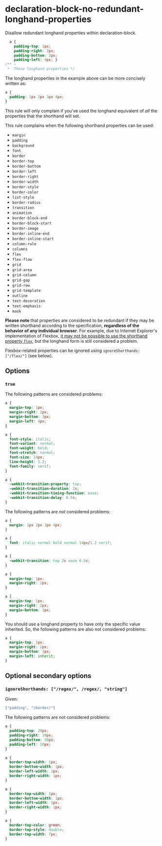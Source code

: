 # declaration-block-no-redundant-longhand-properties

Disallow redundant longhand properties within declaration-block.

<!-- prettier-ignore -->
```css
  a {
    padding-top: 1px;
    padding-right: 2px;
    padding-bottom: 3px;
    padding-left: 4px; }
/** ↑
 *  These longhand properties */
```

The longhand properties in the example above can be more concisely written as:

<!-- prettier-ignore -->
```css
a {
  padding: 1px 2px 3px 4px;
}
```

This rule will only complain if you've used the longhand equivalent of _all_ the properties that the shorthand will set.

This rule complains when the following shorthand properties can be used:

- `margin`
- `padding`
- `background`
- `font`
- `border`
- `border-top`
- `border-bottom`
- `border-left`
- `border-right`
- `border-width`
- `border-style`
- `border-color`
- `list-style`
- `border-radius`
- `transition`
- `animation`
- `border-block-end`
- `border-block-start`
- `border-image`
- `border-inline-end`
- `border-inline-start`
- `column-rule`
- `columns`
- `flex`
- `flex-flow`
- `grid`
- `grid-area`
- `grid-column`
- `grid-gap`
- `grid-row`
- `grid-template`
- `outline`
- `text-decoration`
- `text-emphasis`
- `mask`

**Please note** that properties are considered to be redundant if they may be written shorthand according to the specification, **regardless of the behavior of any individual browser**. For example, due to Internet Explorer's implementation of Flexbox, [it may not be possible to use the shorthand property `flex`](https://github.com/philipwalton/flexbugs#flexbug-8), but the longhand form is still considered a problem.

Flexbox-related properties can be ignored using `ignoreShorthands: ["/flex/"]` (see below).

## Options

### `true`

The following patterns are considered problems:

<!-- prettier-ignore -->
```css
a {
  margin-top: 1px;
  margin-right: 2px;
  margin-bottom: 3px;
  margin-left: 4px;
}
```

<!-- prettier-ignore -->
```css
a {
  font-style: italic;
  font-variant: normal;
  font-weight: bold;
  font-stretch: normal;
  font-size: 14px;
  line-height: 1.2;
  font-family: serif;
}
```

<!-- prettier-ignore -->
```css
a {
  -webkit-transition-property: top;
  -webkit-transition-duration: 2s;
  -webkit-transition-timing-function: ease;
  -webkit-transition-delay: 0.5s;
}
```

The following patterns are _not_ considered problems:

<!-- prettier-ignore -->
```css
a {
  margin: 1px 2px 3px 4px;
}
```

<!-- prettier-ignore -->
```css
a {
  font: italic normal bold normal 14px/1.2 serif;
}
```

<!-- prettier-ignore -->
```css
a {
  -webkit-transition: top 2s ease 0.5s;
}
```

<!-- prettier-ignore -->
```css
a {
  margin-top: 1px;
  margin-right: 2px;
}
```

<!-- prettier-ignore -->
```css
a {
  margin-top: 1px;
  margin-right: 2px;
  margin-bottom: 3px;
}
```

You should use a longhand property to have only the specific value inherited. So, the following patterns are also not considered problems:

<!-- prettier-ignore -->
```css
a {
  margin-top: 1px;
  margin-right: 2px;
  margin-bottom: 3px;
  margin-left: inherit;
}
```

## Optional secondary options

### `ignoreShorthands: ["/regex/", /regex/, "string"]`

Given:

```json
["padding", "/border/"]
```

The following patterns are _not_ considered problems:

<!-- prettier-ignore -->
```css
a {
  padding-top: 20px;
  padding-right: 10px;
  padding-bottom: 30px;
  padding-left: 10px;
}
```

<!-- prettier-ignore -->
```css
a {
  border-top-width: 1px;
  border-bottom-width: 1px;
  border-left-width: 1px;
  border-right-width: 1px;
}
```

<!-- prettier-ignore -->
```css
a {
  border-top-width: 1px;
  border-bottom-width: 1px;
  border-left-width: 1px;
  border-right-width: 1px;
}
```

<!-- prettier-ignore -->
```css
a {
  border-top-color: green;
  border-top-style: double;
  border-top-width: 7px;
}
```
